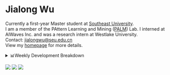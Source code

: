#  Jialong Wu

Currently a first-year Master student at [Southeast University](https://www.seu.edu.cn/english/).<br>
I am a member of the PAttern Learning and Mining ([PALM](http://palm.seu.edu.cn/home.html)) Lab. I interned at AIWaves Inc. and was a research intern at Westlake University.<br>
Contact: jialongwu@seu.edu.cn<br>
View my [homepage](https://callanwu.github.io/) for more details.

<details><summary>📊Weekly Development Breakdown</summary>

<!--START_SECTION:waka-->

```txt
From: 04 May 2024 - To: 11 May 2024

Total Time: 9 hrs 45 mins

Python       8 hrs 2 mins    ████████████████████▓░░░░   82.49 %
Markdown     34 mins         █▒░░░░░░░░░░░░░░░░░░░░░░░   05.87 %
Other        15 mins         ▓░░░░░░░░░░░░░░░░░░░░░░░░   02.72 %
JSON         11 mins         ▒░░░░░░░░░░░░░░░░░░░░░░░░   01.92 %
Bash         11 mins         ▒░░░░░░░░░░░░░░░░░░░░░░░░   01.90 %
```

<!--END_SECTION:waka-->

[![wakatime](https://wakatime.com/badge/user/c6720b29-9431-4a60-bc9d-e1fb2b6bd65f.svg)](https://wakatime.com/@c6720b29-9431-4a60-bc9d-e1fb2b6bd65f)
</details>

[![](https://img.shields.io/badge/Google%20Scholar-4385FE.svg?&color=d6d6d6&style=flat-square&logo=google-scholar)](https://scholar.google.com/citations?user=6eg2m4YAAAAJ)
[![](https://img.shields.io/badge/dynamic/json?label=Citations&query=citationCount&url=https%3A%2F%2Fapi.semanticscholar.org%2Fgraph%2Fv1%2Fauthor%2F2240542238%3Ffields%3DcitationCount&style=flat-square&logo=semanticscholar&labelColor=gray&color=gray)](https://www.semanticscholar.org/author/Jialong-Wu/2240542238)
![](https://komarev.com/ghpvc/?username=callanwu)
